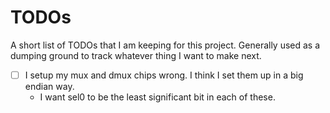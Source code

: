 # TODOs

A short list of TODOs that I am keeping for this project. Generally used as a dumping ground to track whatever thing I want to make next.

- [ ] I setup my mux and dmux chips wrong. I think I set them up in a big endian way.
  - I want sel0 to be the least significant bit in each of these.

